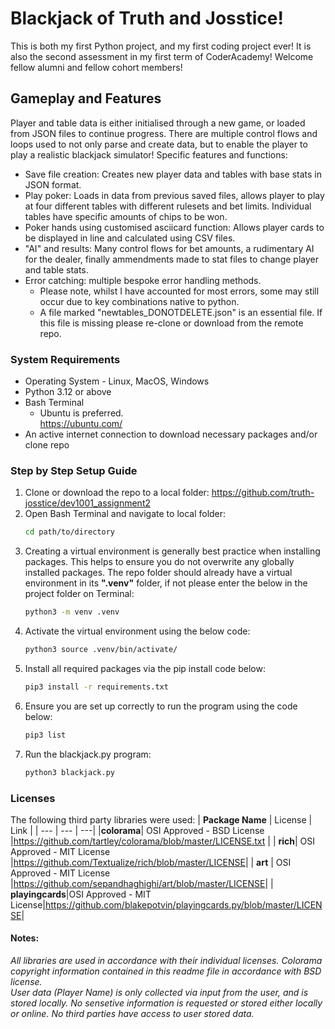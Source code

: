 # Blackjack of Truth and Josstice!
This is both my first Python project, and my first coding project ever! It is also the second assessment in my first term of CoderAcademy! Welcome fellow alumni and fellow cohort members! 

## Gameplay and Features
Player and table data is either initialised through a new game, or loaded from JSON files to continue progress. There are multiple control flows and loops used to not only parse and create data, but to enable the player to play a realistic blackjack simulator! 
Specific features and functions:
- Save file creation: Creates new player data and tables with base stats in JSON format. 
- Play poker: Loads in data from previous saved files, allows player to play at four different tables with different rulesets and bet limits. Individual tables have specific amounts of chips to be won.
- Poker hands using customised asciicard function: Allows player cards to be displayed in line and calculated using CSV files.
- "AI" and results: Many control flows for bet amounts, a rudimentary AI for the dealer, finally ammendments made to stat files to change player and table stats.
- Error catching: multiple bespoke error handling methods.
    - Please note, whilst I have accounted for most errors, some may still occur due to key combinations native to python.
    - A file marked "newtables_DONOTDELETE.json" is an essential file. If this file is missing please re-clone or download from the remote repo. 

### System Requirements
- Operating System - Linux, MacOS, Windows
- Python 3.12 or above
- Bash Terminal 
    - Ubuntu is preferred.  
    <https://ubuntu.com/>
- An active internet connection to download necessary packages and/or clone repo

### Step by Step Setup Guide
1. Clone or download the repo to a local folder: <https://github.com/truth-josstice/dev1001_assignment2>
2. Open Bash Terminal and navigate to local folder:
    ```bash
    cd path/to/directory
    ```
3. Creating a virtual environment is generally best practice when installing packages. This helps to ensure you do not overwrite any globally installed packages. The repo folder should already have a virtual environment in its **".venv"** folder, if not please enter the below in the project folder on Terminal:
    ```bash
    python3 -m venv .venv
    ```
4. Activate the virtual environment using the below code:
    ```bash
    python3 source .venv/bin/activate/
    ```
5. Install all required packages via the pip install code below:
    ```bash
    pip3 install -r requirements.txt
    ```
6. Ensure you are set up correctly to run the program using the code below:
    ```bash
    pip3 list
    ```
7. Run the blackjack.py program:
    ```bash
    python3 blackjack.py
    ```

### Licenses
The following third party libraries were used:
| **Package Name** | License | Link |
| --- | --- | ---|
|**colorama**| OSI Approved - BSD License |<https://github.com/tartley/colorama/blob/master/LICENSE.txt> |
| **rich**| OSI Approved - MIT License |<https://github.com/Textualize/rich/blob/master/LICENSE>|
| **art** | OSI Approved - MIT License |<https://github.com/sepandhaghighi/art/blob/master/LICENSE>|
| **playingcards**|OSI Approved - MIT License|<https://github.com/blakepotvin/playingcards.py/blob/master/LICENSE>|

#### Notes:
*All libraries are used in accordance with their individual licenses. Colorama copyright information contained in this readme file in accordance with BSD license.*  
*User data (Player Name) is only collected via input from the user, and is stored locally. No sensetive information is requested or stored either locally or online. No third parties have access to user stored data.*

